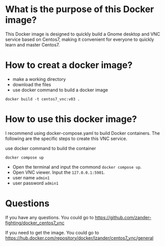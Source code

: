 # What is the purpose of this Docker image?
This Docker image is designed to quickly build a Gnome desktop and VNC service based on Centos7, making it convenient for everyone to quickly learn and master Centos7.

# How to creat a docker image?
- make a working directory
- download the files
- use docker command to build a docker image
```docker
docker build -t centos7_vnc:v03 .
```

# How to use this docker image?
I recommend using docker-compose.yaml to build Docker containers. The following are the specific steps to create this VNC service.

use docker command to build the container
```docker
docker compose up
```

- Open the terminal and input the commond `docker compose up`.
- Open VNC viewer. Input the `127.0.0.1:5901`.
- user name `admin1`
- user password `admin1`

# Questions
If you have any questions. You could go to https://github.com/zander-fighting/docker_centos7_vnc

If you need to get the image. You could go to https://hub.docker.com/repository/docker/lzander/centos7_vnc/general